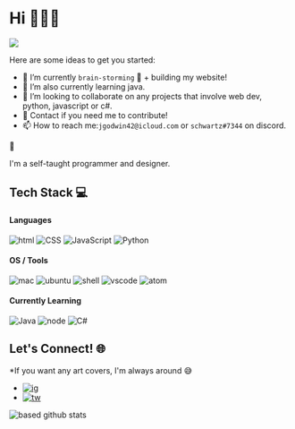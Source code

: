 # Hi 👋👋👋


![](https://github.com/schwarzercm/schwarzercm/blob/master/vrg_header_xrays_blue.0.jpg)

Here are some ideas to get you started:
- 🔭 I’m currently `brain-storming` 🧠 + building my website!
- 🌱 I’m also currently learning java.
- 👯 I’m looking to collaborate on any projects that involve web dev, python, javascript or c#. 
- 💬 Contact if you need me to contribute!
- 📫 How to reach me:`jgodwin42@icloud.com` or  `schwartz#7344` on discord. 

👺

I'm a self-taught programmer and designer. 

## Tech Stack 💻

#### Languages
![html](https://img.shields.io/badge/HTML5-black?style=flat&logo=html5) ![CSS](https://img.shields.io/badge/css-1572B6?style=flat&logo=css3) ![JavaScript](https://img.shields.io/badge/JavaScript-black?style=flat&logo=javascript) ![Python](https://img.shields.io/badge/Python-black?style=flat&logo=python) 

#### OS / Tools
![mac](https://img.shields.io/badge/OS-Mac-informational?style=flat&logo=apple&logoColor=white&color=999999) ![ubuntu](https://img.shields.io/badge/OS-Ubuntu-informational?style=flat&logo=ubuntu&logoColor=white&color=E95420) ![shell](https://img.shields.io/badge/Shell-Bash-informational?style=flat&logo=gnu-bash&logoColor=white&color=4EAA25) ![vscode](https://img.shields.io/badge/IDE-VSCode-informational?style=flat&logo=visual-studio-code&logoColor=white&color=007ACC) ![atom](https://img.shields.io/badge/IDE-atom-informational?style=flat&logo=atom&logoColor=white&color=4fc402) 

#### Currently Learning

![Java](https://img.shields.io/badge/Java-black?style=flat&logo=java&logoColor=white&color=E95420) ![node](https://img.shields.io/badge/node.js-black?style=flat&logo=node.js&logoColor=white&color=fffff) ![C#](https://img.shields.io/badge/CSharp-black?style=flat&logo=c-sharp) 

## Let's Connect! 🌐
*If you want any art covers, I'm always around 😅
- [![ig](https://img.shields.io/badge/Instagram-black?style=social&logo=Instagram)](https://www.instagram.com/schwarzer_cm/)
- [![tw](https://img.shields.io/badge/Twitter-1DA1F2?style=social&logo=Twitter)](https://twitter.com/schwarzercm)


![based github stats](https://github-readme-stats.vercel.app/api?username=schwarzercm&show_icons=true&theme=dark)
<!-- Credits --> <!--
https://github.com/Clifton893/Clifton893
-->

